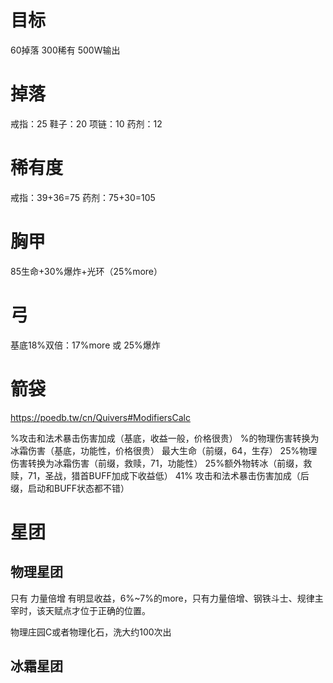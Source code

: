 # 目标
60掉落
300稀有
500W输出

# 掉落
戒指：25
鞋子：20
项链：10
药剂：12

# 稀有度
戒指：39+36=75
药剂：75+30=105



# 胸甲
85生命+30%爆炸+光环（25%more）

# 弓
基底18%双倍：17%more
或 25%爆炸

# 箭袋
https://poedb.tw/cn/Quivers#ModifiersCalc

%攻击和法术暴击伤害加成（基底，收益一般，价格很贵）
%的物理伤害转换为冰霜伤害（基底，功能性，价格很贵）
最大生命（前缀，64，生存）
25%物理伤害转换为冰霜伤害（前缀，救赎，71，功能性）
25%额外物转冰（前缀，救赎，71，圣战，猎首BUFF加成下收益低）
41% 攻击和法术暴击伤害加成（后缀，启动和BUFF状态都不错）

# 星团
## 物理星团
只有 力量倍增 有明显收益，6%~7%的more，只有力量倍增、钢铁斗士、规律主宰时，该天赋点才位于正确的位置。

物理庄园C或者物理化石，洗大约100次出

## 冰霜星团
